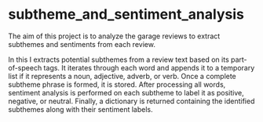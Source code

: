 # subtheme_and_sentiment_analysis

The aim of this project is to analyze the garage reviews to extract subthemes and sentiments from each review.

In this I extracts potential subthemes from a review text based on its part-of-speech tags. It iterates through each word and appends it to a temporary list if it represents a noun, adjective, adverb, or verb. Once a complete subtheme phrase is formed, it is stored. After processing all words, sentiment analysis is performed on each subtheme to label it as positive, negative, or neutral. Finally, a dictionary is returned containing the identified subthemes along with their sentiment labels.
